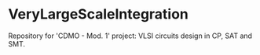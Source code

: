 # VeryLargeScaleIntegration
Repository for 'CDMO - Mod. 1' project: VLSI circuits design in CP, SAT and SMT.

